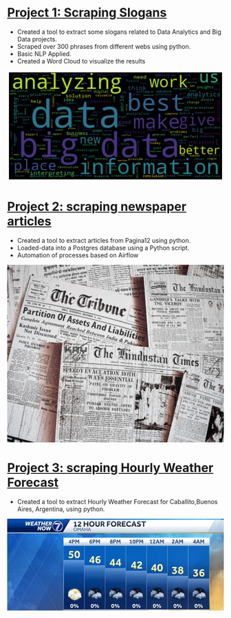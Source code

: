 
# [Project 1: Scraping Slogans](https://github.com/data-analytics-arg/Slogan_Scraper_NLP) 
* Created a tool to extract some slogans related to Data Analytics and Big Data projects.
* Scraped over 300 phrases from different webs using python.
* Basic NLP Applied. 
* Created a Word Cloud to visualize the results

![](/Images/Word_Cloud_Slogans.png)



# [Project 2: scraping newspaper articles](https://github.com/data-analytics-arg/NewsScraper) 
* Created a tool to extract articles from Pagina12 using python.
* Loaded-data into a Postgres database using a Python script.
* Automation of processes based on Airflow


![](/Images/project_2.jpeg)


# [Project 3: scraping Hourly Weather Forecast](https://github.com/data-analytics-arg/Hourly_Weather) 
* Created a tool to extract Hourly Weather Forecast for Caballito,Buenos Aires, Argentina, using python.

![](/Images/KETV_Hourly.jpg)
